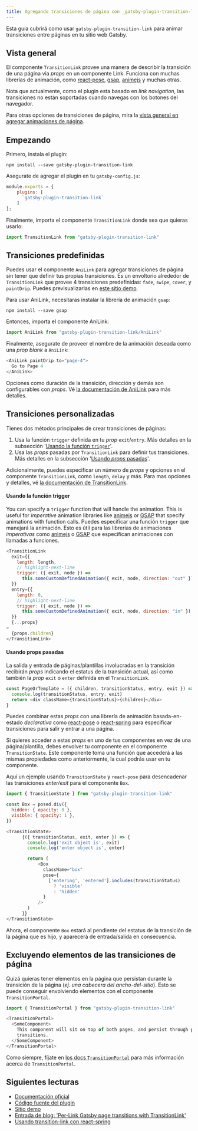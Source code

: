```yaml
---
title: Agregando transiciones de página con _gatsby-plugin-transition-link_
---
```


Esta guía cubrirá como usar `gatsby-plugin-transition-link` para animar transiciones entre páginas en tu sitio web Gatsby.

## Vista general

El componente `TransitionLink` provee una manera de describir la transición de una página via _props_ en un componente Link. Funciona con muchas librerías de animación, como [react-pose](https://popmotion.io/pose/), [gsap](https://greensock.com/), [animejs](https://animejs.com/) y muchas otras.

Nota que actualmente, como el plugin esta basado en _link navigation_, las transiciones no están soportadas cuando navegas con los botones del navegador.

Para otras opciones de transiciones de página, mira la [vista general en agregar animaciones de página](/docs/adding-page-transitions).

## Empezando

Primero, instala el plugin:

```shell
npm install --save gatsby-plugin-transition-link
```

Asegurate de agregar el plugin en tu `gatsby-config.js`:

```javascript:title=gatsby-config.js
module.exports = {
    plugins: [
      `gatsby-plugin-transition-link`
    ]
];
```

Finalmente, importa el componente `TransitionLink` donde sea que quieras usarlo:

```javascript
import TransitionLink from "gatsby-plugin-transition-link"
```

## Transiciones predefinidas

Puedes usar el componente `AniLink` para agregar transiciones de página sin tener que definir tus propias transiciones. Es un envoltorio alrededor de `TransitionLink` que provee 4 transiciones predefinidas: `fade`, `swipe`, `cover`, y `paintDrip`. Puedes previsualizarlas en [este sitio demo](https://gatsby-plugin-transition-link.netlify.com/).

Para usar AniLink, necesitaras instalar la librería de animación `gsap`:

```shell
npm install --save gsap
```

Entonces, importa el componente AniLink:

```javascript
import AniLink from "gatsby-plugin-transition-link/AniLink"
```

Finalmente, asegurate de proveer el nombre de la animación deseada como una _prop_ _blank_ a `AniLink`:

```javascript
<AniLink paintDrip to="page-4">
  Go to Page 4
</AniLink>
```

Opciones como duración de la transición, dirección y demás son configurables con _props_. Vé [la documentación de AniLink](https://transitionlink.tylerbarnes.ca/docs/anilink/) para más detalles.

## Transiciones personalizadas

Tienes dos métodos principales de crear transiciones de páginas:

1. Usa la función `trigger` definida en tu _prop_ `exit`/`entry`. Más detalles en la subsección '[Usando la función `trigger`](#using-the-trigger-function)'.
2. Usa las _props_ pasadas por `TransitionLink` para definir tus transiciones. Más detalles en la subsección '[Usando _props_ pasadas](#using-passed-props)'.

Adicionalmente, puedes especificar un número de _props_ y opciones en el componente `TransitionLink`, como `length`, `delay` y más. Para mas opciones y detalles, vé [la documentación de TransitionLink](https://transitionlink.tylerbarnes.ca/docs/transitionlink/).

#### Usando la función trigger

You can specify a `trigger` function that will handle the animation. This is useful for _imperative_ animation libraries like [animejs](https://animejs.com/) or [GSAP](https://greensock.com/gsap) that specify animations with function calls.
Puedes especificar una función `trigger` que manejará la animación. Esto es útil para las librerías de animaciones _imperativas_ como [animejs](https://animejs.com/) o [GSAP](https://greensock.com/gsap) que especifican animaciones con llamadas a funciones.

```javascript
<TransitionLink
  exit={{
    length: length,
    // highlight-next-line
    trigger: ({ exit, node }) =>
      this.someCustomDefinedAnimation({ exit, node, direction: "out" }),
  }}
  entry={{
    length: 0,
    // highlight-next-line
    trigger: ({ exit, node }) =>
      this.someCustomDefinedAnimation({ exit, node, direction: "in" }),
  }}
  {...props}
>
  {props.children}
</TransitionLink>
```

#### Usando props pasadas

La salida y entrada de páginas/plantillas involucradas en la transición recibirán _props_ indicando el estatus de la transición actual, así como también la _prop_ `exit` o `enter` definida en el `TransitionLink`.


```javascript
const PageOrTemplate = ({ children, transitionStatus, entry, exit }) => {
  console.log(transitionStatus, entry, exit)
  return <div className={transitionStatus}>{children}</div>
}
```

Puedes combinar estas _props_ con una librería de animación basada-en-estado _declarativa_ como [react-pose](https://popmotion.io/pose/) o [react-spring](http://react-spring.surge.sh/) para especificar transiciones para salir y entrar a una página.

Si quieres acceder a estas _props_ en uno de tus componentes en vez de una página/plantilla, debes envolver tu componente en el componente `TransitionState`. Este componente toma una función que accederá a las mismas propiedades como anteriormente, la cual podrás usar en tu componente.

Aquí un ejemplo usando `TransitionState` y `react-pose` para desencadenar las transiciones _enter/exit_ para el componente `Box`.

```javascript
import { TransitionState } from "gatsby-plugin-transition-link"

const Box = posed.div({
  hidden: { opacity: 0 },
  visible: { opacity: 1 },
})

<TransitionState>
      {({ transitionStatus, exit, enter }) => {
        console.log('exit object is', exit)
        console.log('enter object is', enter)

        return (
            <Box
              className="box"
              pose={
                ['entering', 'entered'].includes(transitionStatus)
                  ? 'visible'
                  : 'hidden'
              }
            />
        )
      }}
</TransitionState>
```

Ahora, el componente `Box` estará al pendiente del estatus de la transición de la página que es hijo, y aparecerá de entrada/salida en consecuencia.

## Excluyendo elementos de las transiciones de página

Quizá quieras tener elementos en la página que persistan durante la transición de la página (_ej. una cabecera del ancho-del-sitio_). Esto se puede conseguir envolviendo elementos con el componente `TransitionPortal`.

```javascript
import { TransitionPortal } from "gatsby-plugin-transition-link"
```

```javascript
<TransitionPortal>
  <SomeComponent>
    This component will sit on top of both pages, and persist through page
    transitions.
  </SomeComponent>
</TransitionPortal>
```

Como siempre, fíjate en [los docs `TransitionPortal`](https://transitionlink.tylerbarnes.ca/docs/transitionportal/) para más información acerca de `TransitionPortal`.

## Siguientes lecturas

- [Documentación oficial](https://transitionlink.tylerbarnes.ca/docs/)
- [Código fuente del plugin](https://github.com/TylerBarnes/gatsby-plugin-transition-link)
- [Sitio demo](https://gatsby-plugin-transition-link.netlify.com/)
- [Entrada de blog: 'Per-Link Gatsby page transitions with TransitionLink'](/blog/2018-12-04-per-link-gatsby-page-transitions-with-transitionlink/)
- [Usando transition-link con react-spring](https://github.com/TylerBarnes/gatsby-plugin-transition-link/issues/34)
